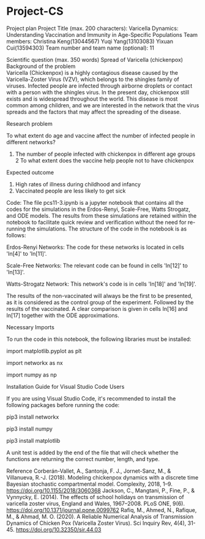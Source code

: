 # Project-CS
Project plan
Project Title (max. 200 characters): Varicella Dynamics: Understanding Vaccination and Immunity in Age-Specific Populations
Team members: Christina Keng(13044567)
                           Yuqi Yang(13103083)
                           Yixuan Cui(13594303)
Team number and team name (optional): 11

Scientific question (max. 350 words)
Spread of Varicella (chickenpox)
Background of the problem  
Varicella (Chickenpox) is a highly contagious disease caused by the Varicella-Zoster Virus (VZV), which belongs to the shingles family of viruses. Infected people are infected through airborne droplets or contact with a person with the shingles virus. In the present day, chickenpox still exists and is widespread throughout the world. This disease is most common among children, and we are interested in the network that the virus spreads and the factors that may affect the spreading of the disease. 

Research problem

To what extent do age and vaccine affect the number of infected people in different networks?
1. The number of people infected with chickenpox in different age groups 
2 To what extent does the vaccine help people not to have chickenpox 


Expected outcome

1. High rates of illness during childhood and infancy
2. Vaccinated people are less likely to get sick


Code:
The file pcs11-3.ipynb is a jupyter notebook that contains all the codes for the simulations in the Erdos-Renyi, Scale-Free, Watts Strogatz, and ODE models. The results from these simulations are retained within the notebook to facilitate quick review and verification without the need for re-running the simulations. The structure of the code in the notebook is as follows: 

Erdos-Renyi Networks: The code for these networks is located in cells 'In[4]' to 'In[11]'.

Scale-Free Networks: The relevant code can be found in cells 'In[12]' to 'In[13]'.

Watts-Strogatz Network: This network's code is in cells 'In[18]' and 'In[19]'.

The results of the non-vaccinated will always be the first to be presented, as it is considered as the control group of the experiment. Followed by the results of the vaccinated. A clear comparison is given in cells In[16] and In[17] together with the ODE approximations. 

Necessary Imports

To run the code in this notebook, the following libraries must be installed:

import matplotlib.pyplot as plt

import networkx as nx

import numpy as np

Installation Guide for Visual Studio Code Users

If you are using Visual Studio Code, it's recommended to install the following packages before running the code:

pip3 install networkx

pip3 install numpy

pip3 install matplotlib

A unit test is added by the end of the file that will check whether the functions are returning the correct number, length, and type. 




Reference
Corberán-Vallet, A., Santonja, F. J., Jornet-Sanz, M., & Villanueva, R.-J. (2018). Modeling chickenpox dynamics with a discrete time Bayesian stochastic compartmental model. Complexity, 2018, 1–9. https://doi.org/10.1155/2018/3060368 
Jackson, C., Mangtani, P., Fine, P., & Vynnycky, E. (2014). The effects of school holidays on transmission of varicella zoster virus, England and Wales, 1967–2008. PLoS ONE, 9(6). https://doi.org/10.1371/journal.pone.0099762
Rafiq, M., Ahmed, N., Rafique, M., & Ahmad, M. O. (2020). A Reliable Numerical Analysis of Transmission Dynamics of Chicken Pox (Varicella Zoster Virus). Sci Inquiry Rev, 4(4), 31-45. https://doi.org/10.32350/sir.44.03




